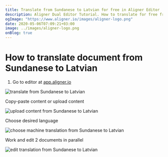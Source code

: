 ```yaml
---
title: Translate from Sundanese to Latvian for free in Aligner Editor
description: Aligner Dual Editor Tutorial. How to translate for free from Sundanese to Latvian. Aligner is multilingual document management platform. 
ogImage: "https://www.aligner.io/images/aligner-logo.png"
date: 2020-05-06T07:09:21+03:00
image: ../images/aligner-logo.png
onBlog: true
---
```


# How to translate document from Sundanese to Latvian

1. Go to editor at [app.aligner.io](https://app.aligner.io "Aligner App web page")

![translate from Sundanese to Latvian](../aligner-blank-editor.png "translate from Sundanese to Latvian")

Copy-paste content or upload content

![upload content from Sundanese to Latvian](../aligner-uploaded-document.png "upload content from Sundanese to Latvian")

Choose desired language

![choose machine translation from Sundanese to Latvian](../aligner-language-dropdown.png "choose machine translation from Sundanese to Latvian")

Work and edit 2 documents in parallel

![edit translation from Sundanese to Latvian](../aligner-double-sitded-editor.png "edit translation from Sundanese to Latvian")

